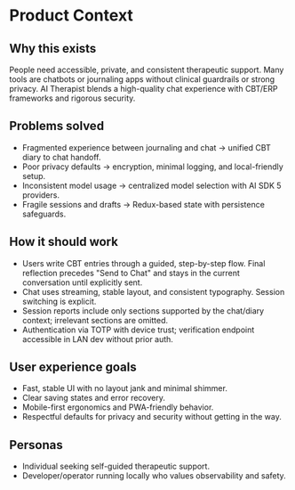 # Product Context

## Why this exists
People need accessible, private, and consistent therapeutic support. Many tools are chatbots or journaling apps without clinical guardrails or strong privacy. AI Therapist blends a high-quality chat experience with CBT/ERP frameworks and rigorous security.

## Problems solved
- Fragmented experience between journaling and chat → unified CBT diary to chat handoff.
- Poor privacy defaults → encryption, minimal logging, and local-friendly setup.
- Inconsistent model usage → centralized model selection with AI SDK 5 providers.
- Fragile sessions and drafts → Redux-based state with persistence safeguards.

## How it should work
- Users write CBT entries through a guided, step-by-step flow. Final reflection precedes "Send to Chat" and stays in the current conversation until explicitly sent.
- Chat uses streaming, stable layout, and consistent typography. Session switching is explicit.
- Session reports include only sections supported by the chat/diary context; irrelevant sections are omitted.
- Authentication via TOTP with device trust; verification endpoint accessible in LAN dev without prior auth.

## User experience goals
- Fast, stable UI with no layout jank and minimal shimmer.
- Clear saving states and error recovery.
- Mobile-first ergonomics and PWA-friendly behavior.
- Respectful defaults for privacy and security without getting in the way.

## Personas
- Individual seeking self-guided therapeutic support.
- Developer/operator running locally who values observability and safety.
